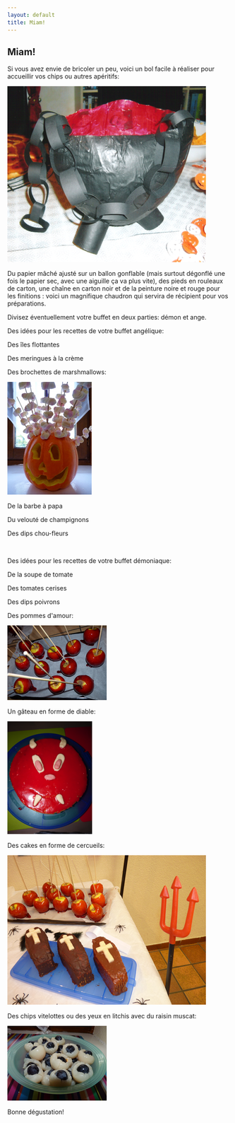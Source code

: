 ```yaml
---
layout: default
title: Miam!
---
```


## Miam!

Si vous avez envie de bricoler un peu, voici un bol facile à réaliser pour accueillir vos chips ou autres apéritifs:

![chaudron](/assets/images/pages/chaudron.png)

Du papier mâché ajusté sur un ballon gonflable (mais surtout dégonflé une fois le papier sec, avec une aiguille ça va plus vite), des pieds en rouleaux de carton, une chaîne en carton noir et de la peinture noire et rouge pour les finitions : voici un magnifique chaudron qui servira de récipient pour vos préparations.

Divisez éventuellement votre buffet en deux parties: démon et ange.

Des idées pour les recettes de votre buffet angélique:

Des îles flottantes

Des meringues à la crème

Des brochettes de marshmallows:

![citrouille](/assets/images/pages/citrouille2.png)

De la barbe à papa

Du velouté de champignons

Des dips chou-fleurs

<br />

Des idées pour les recettes de votre buffet démoniaque:

De la soupe de tomate

Des tomates cerises

Des dips poivrons

Des pommes d'amour:

![pommes](/assets/images/pages/pommesamour.png)

Un gâteau en forme de diable:

![diable](/assets/images/pages/tetediable.png)

Des cakes en forme de cercueils:

![cercueils](/assets/images/pages/cercueils2.png)

Des chips vitelottes ou des yeux en litchis avec du raisin muscat:

![salade](/assets/images/pages/saladeyeux.png)

Bonne dégustation!
